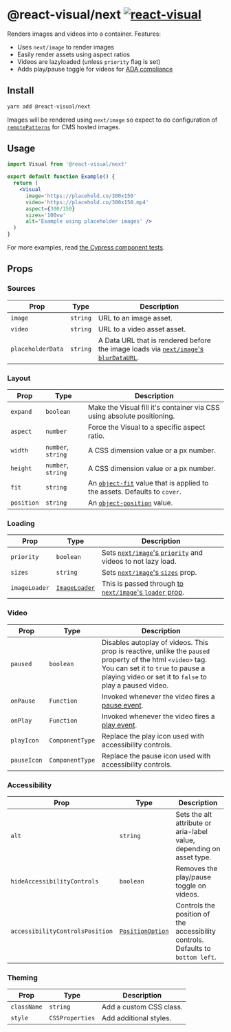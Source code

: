 # @react-visual/next [![react-visual](https://img.shields.io/endpoint?url=https://cloud.cypress.io/badge/simple/fn6c7w&style=flat&logo=cypress)](https://cloud.cypress.io/projects/fn6c7w/runs)

Renders images and videos into a container.  Features:

- Uses `next/image` to render images
- Easily render assets using aspect ratios
- Videos are lazyloaded (unless `priority` flag is set)
- Adds play/pause toggle for videos for [ADA compliance](https://www.w3.org/WAI/WCAG21/Understanding/pause-stop-hide.html)

## Install

```sh
yarn add @react-visual/next
```

Images will be rendered using `next/image` so expect to do configuration of [`remotePatterns`](https://nextjs.org/docs/app/api-reference/components/image#remotepatterns) for CMS hosted images.

## Usage

```jsx
import Visual from '@react-visual/next'

export default function Example() {
  return (
    <Visual
      image='https://placehold.co/300x150'
      video='https://placehold.co/300x150.mp4'
      aspect={300/150}
      sizes='100vw'
      alt='Example using placeholder images' />
  )
}
```

For more examples, read [the Cypress component tests](./cypress/component).

## Props

### Sources

| Prop | Type | Description
| -- | -- | --
| `image` | `string` | URL to an image asset.
| `video` | `string` | URL to a video asset asset.
| `placeholderData` | `string` | A Data URL that is rendered before the image loads via [`next/image`'s `blurDataURL`](https://nextjs.org/docs/pages/api-reference/components/image#blurdataurl).

### Layout

| Prop | Type | Description
| -- | -- | --
| `expand` | `boolean` | Make the Visual fill it's container via CSS using absolute positioning.
| `aspect` | `number` | Force the Visual to a specific aspect ratio.
| `width` | `number`, `string` | A CSS dimension value or a px number.
| `height` | `number`, `string` | A CSS dimension value or a px number.
| `fit` | `string` | An [`object-fit`](https://developer.mozilla.org/en-US/docs/Web/CSS/object-fit) value that is applied to the assets.  Defaults to `cover`.
| `position` | `string` | An [`object-position`](https://developer.mozilla.org/en-US/docs/Web/CSS/object-position) value.

### Loading

| Prop | Type | Description
| -- | -- | --
| `priority` | `boolean` | Sets [`next/image`'s `priority`](https://nextjs.org/docs/pages/api-reference/components/image#priority) and videos to not lazy load.
| `sizes` | `string` | Sets [`next/image`'s `sizes`](https://nextjs.org/docs/pages/api-reference/components/image#sizes) prop.
| `imageLoader` | [`ImageLoader`](https://github.com/BKWLD/react-visual/blob/eaf2d150efa1187033ba732a350a4db20f260435/packages/react/src/types/reactVisualTypes.ts#L38-L44) | This is passed through [to `next/image`'s `loader` prop](https://nextjs.org/docs/app/api-reference/components/image#loader).

### Video

| Prop | Type | Description
| -- | -- | --
| `paused` | `boolean` | Disables autoplay of videos. This prop is reactive, unlike the `paused` property of the html `<video>` tag.  You can set it to `true` to pause a playing video or set it to `false` to play a paused video.
| `onPause` | `Function` | Invoked whenever the video fires a [pause event](https://developer.mozilla.org/en-US/docs/Web/API/HTMLMediaElement/pause_event).
| `onPlay` | `Function` | Invoked whenever the video fires a [play event](https://developer.mozilla.org/en-US/docs/Web/API/HTMLMediaElement/play_event).
| `playIcon` | `ComponentType` | Replace the play icon used with accessibility controls.
| `pauseIcon` | `ComponentType` | Replace the pause icon used with accessibility controls.

### Accessibility

| Prop | Type | Description
| -- | -- | --
| `alt` | `string` | Sets the alt attribute or aria-label value, depending on asset type.
| `hideAccessibilityControls` | `boolean` | Removes the play/pause toggle on videos.
| `accessibilityControlsPosition` | [`PositionOption`](https://github.com/BKWLD/react-visual/blob/eaf2d150efa1187033ba732a350a4db20f260435/packages/react/src/types/reactVisualTypes.ts#L61-L70) | Controls the position of the accessibility controls.  Defaults to `bottom left`.

### Theming

| Prop | Type | Description
| -- | -- | --
| `className` | `string` | Add a custom CSS class.
| `style` | `CSSProperties` | Add additional styles.
